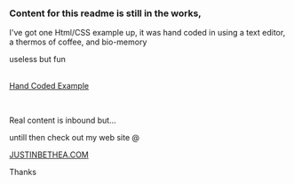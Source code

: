 <html><body><h3>Content for this readme is still in the works,</h3>
 <content><p>I've got one Html/CSS example up, it was hand coded in using a text editor, a thermos of coffee, and bio-memory</p>
 <p>useless but fun </p> <br>
  <a href="class3.html">Hand Coded Example</a> <br>
  <p><br></p>
 <p>Real content is inbound but...</p>
<p>untill then check out my web site @</p> <a href="https://justinbethea.com">JUSTINBETHEA.COM </a><br>
<p>Thanks</p></content>
</body>
</html>
   

<!--
**justinbethea/justinbethea** is a ✨ _special_ ✨ repository because its `README.md` (this file) appears on your GitHub profile.

Here are some ideas to get you started:

- 🔭 I’m currently working on ...
- 🌱 I’m currently learning ...
- 👯 I’m looking to collaborate on ...
- 🤔 I’m looking for help with ...
- 💬 Ask me about ...
- 📫 How to reach me: ...
- 😄 Pronouns: ...
- ⚡ Fun fact: ...
-->

